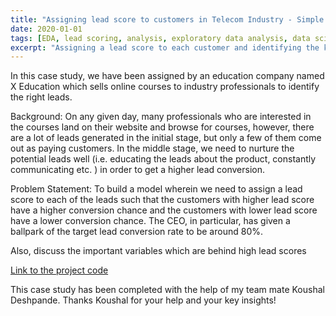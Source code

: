 ```yaml
---
title: "Assigning lead score to customers in Telecom Industry - Simple Logistic Regression"
date: 2020-01-01
tags: [EDA, lead scoring, analysis, exploratory data analysis, data science, logistic Regression, Machine Learning, Supervised Learning]
excerpt: "Assigning a lead score to each customer and identifying the key causes for their score "
---
```

In this case study, we have been assigned by an education company named X Education which sells online courses to industry professionals to identify the right leads.

Background: On any given day, many professionals who are interested in the courses land on their website and browse for courses, however, there are a lot of leads generated in the initial stage, but only a few of them come out as paying customers. In the middle stage, we need to nurture the potential leads well (i.e. educating the leads about the product, constantly communicating etc. ) in order to get a higher lead conversion.

Problem Statement: To build a model wherein we need to assign a lead score to each of the leads such that the customers with higher lead score have a higher conversion chance and the customers with lower lead score have a lower conversion chance. The CEO, in particular, has given a ballpark of the target lead conversion rate to be around 80%.

Also, discuss the important variables which are behind high lead scores

[Link to the project code](https://github.com/Smitan94/Data-Science/blob/master/Logistic%20Regression%20-%20Lead%20Score.ipynb)

This case study has been completed with the help of my team mate Koushal Deshpande. Thanks Koushal for your help and your key insights!
